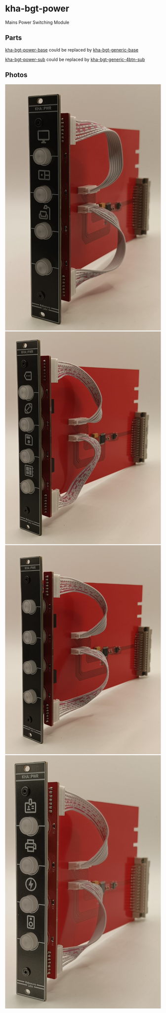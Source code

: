 # kha-bgt-power

Mains Power Switching Module

## Parts

[kha-bgt-power-base](kha-bgt-power-base/) could be replaced by [kha-bgt-generic-base](../../kha-bgt-misc/kha-bgt-generic-base/)

[kha-bgt-power-sub](kha-bgt-power-sub/) could be replaced by [kha-bgt-generic-4btn-sub](../../kha-bgt-misc/kha-bgt-generic-4btn-sub/)

## Photos

<img src="kha-bgt-power-photo-01.jpg" width="800"/>

<img src="kha-bgt-power-photo-02.jpg" width="800"/>

<img src="kha-bgt-power-photo-03.jpg" width="800"/>

<img src="kha-bgt-power-photo-04.jpg" width="800"/>
